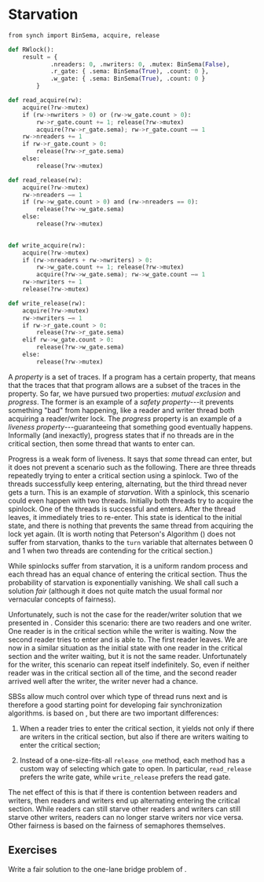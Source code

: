 
# Starvation 


```python
from synch import BinSema, acquire, release

def RWlock():
    result = {
            .nreaders: 0, .nwriters: 0, .mutex: BinSema(False),
            .r_gate: { .sema: BinSema(True), .count: 0 },
            .w_gate: { .sema: BinSema(True), .count: 0 }
        }

def read_acquire(rw):
    acquire(?rw->mutex)
    if (rw->nwriters > 0) or (rw->w_gate.count > 0):
        rw->r_gate.count += 1; release(?rw->mutex)
        acquire(?rw->r_gate.sema); rw->r_gate.count –= 1
    rw->nreaders += 1
    if rw->r_gate.count > 0:
        release(?rw->r_gate.sema)
    else:
        release(?rw->mutex)

def read_release(rw):
    acquire(?rw->mutex)
    rw->nreaders –= 1
    if (rw->w_gate.count > 0) and (rw->nreaders == 0):
        release(?rw->w_gate.sema)
    else:
        release(?rw->mutex)
    

def write_acquire(rw):
    acquire(?rw->mutex)
    if (rw->nreaders + rw->nwriters) > 0:
        rw->w_gate.count += 1; release(?rw->mutex)
        acquire(?rw->w_gate.sema); rw->w_gate.count –= 1
    rw->nwriters += 1
    release(?rw->mutex)

def write_release(rw):
    acquire(?rw->mutex)
    rw->nwriters –= 1
    if rw->r_gate.count > 0:
        release(?rw->r_gate.sema)
    elif rw->w_gate.count > 0:
        release(?rw->w_gate.sema)
    else:
        release(?rw->mutex)
```

A *property* is a set of traces. If a program has a certain property,
that means that the traces that that program allows are a subset of the
traces in the property. So far, we have pursued two properties: *mutual
exclusion* and *progress*. The former is an example of a *safety
property*---it prevents something "bad" from happening, like a reader
and writer thread both acquiring a reader/writer lock. The *progress*
property is an example of a *liveness property*---guaranteeing that
something good eventually happens. Informally (and inexactly), progress
states that if no threads are in the critical section, then some thread
that wants to enter can.

Progress is a weak form of liveness. It says that *some* thread can
enter, but it does not prevent a scenario such as the following. There
are three threads repeatedly trying to enter a critical section using a
spinlock. Two of the threads successfully keep entering, alternating,
but the third thread never gets a turn. This is an example of
*starvation*. With a spinlock, this scenario could even happen with two
threads. Initially both threads try to acquire the spinlock. One of the
threads is successful and enters. After the thread leaves, it
immediately tries to re-enter. This state is identical to the initial
state, and there is nothing that prevents the same thread from acquiring
the lock yet again. (It is worth noting that Peterson's Algorithm ()
does not suffer from starvation, thanks to the `turn` variable that
alternates between 0 and 1 when two threads are contending for the
critical section.)

While spinlocks suffer from starvation, it is a uniform random process
and each thread has an equal chance of entering the critical section.
Thus the probability of starvation is exponentially vanishing. We shall
call such a solution *fair* (although it does not quite match the usual
formal nor vernacular concepts of fairness).

Unfortunately, such is not the case for the reader/writer solution that
we presented in . Consider this scenario: there are two readers and one
writer. One reader is in the critical section while the writer is
waiting. Now the second reader tries to enter and is able to. The first
reader leaves. We are now in a similar situation as the initial state
with one reader in the critical section and the writer waiting, but it
is not the same reader. Unfortunately for the writer, this scenario can
repeat itself indefinitely. So, even if neither reader was in the
critical section all of the time, and the second reader arrived well
after the writer, the writer never had a chance.

SBSs allow much control over which type of thread runs next and is
therefore a good starting point for developing fair synchronization
algorithms. is based on , but there are two important differences:

1.  When a reader tries to enter the critical section, it yields not
    only if there are writers in the critical section, but also if there
    are writers waiting to enter the critical section;

2.  Instead of a one-size-fits-all `release_one` method, each method has
    a custom way of selecting which gate to open. In particular,
    `read_release` prefers the write gate, while `write_release` prefers
    the read gate.

The net effect of this is that if there is contention between readers
and writers, then readers and writers end up alternating entering the
critical section. While readers can still starve other readers and
writers can still starve other writers, readers can no longer starve
writers nor vice versa. Other fairness is based on the fairness of
semaphores themselves.

## Exercises 


Write a fair solution to the one-lane bridge problem of .

